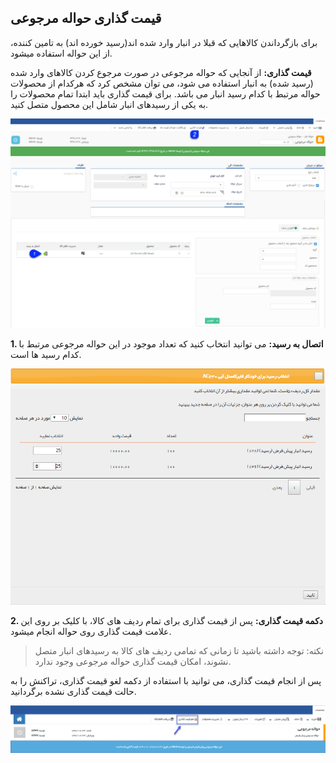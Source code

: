﻿## قیمت گذاری حواله مرجوعی



برای بازگرداندن کالاهایی که قبلا در انبار وارد شده اند(رسید خورده اند) به تامین کننده، از این حواله استفاده میشود.

**قیمت گذاری:**  از آنجایی که حواله مرجوعی در صورت مرجوع کردن کالاهای وارد شده (رسید شده) به انبار استفاده می شود، می توان مشخص کرد که هرکدام از محصولات حواله مرتبط با کدام رسید انبار می باشد. برای قیمت گذاری باید ابتدا تمام محصولات را به یکی از رسیدهای انبار شامل این محصول متصل کنید.


![](RefundStockTransferPricing.png)

**1. اتصال به رسید:** می توانید انتخاب کنید که تعداد موجود در این حواله مرجوعی مرتبط با کدام رسید ها است.

![](RefundStockTransferPricing2.png)

**2. دکمه قیمت گذاری:** پس از قیمت گذاری برای تمام ردیف های کالا، با کلیک بر روی این علامت قیمت گذاری روی حواله انجام میشود.

> نکته: توجه داشته باشید تا زمانی که تمامی ردیف های کالا به رسیدهای انبار متصل نشوند، امکان قیمت گذاری حواله مرجوعی وجود ندارد.

پس از انجام قیمت گذاری، می توانید با استفاده از دکمه لغو قیمت گذاری، تراکنش را به حالت قیمت گذاری نشده برگردانید.

![](RefundStockTransferPricing3.png)

